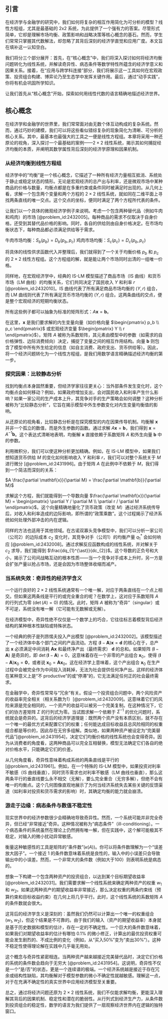 ## 引言
在经济学与金融学的研究中，我们如何将复杂的相互作用简化为可分析的模型？线性方程组，尤其是最基础的 2x2 系统，为此提供了一个强有力的答案。尽管形式简单，它却是理解市场均衡、政策影响和战略决策等核心概念的基石。然而，学生们常常只掌握其代数解法，却忽略了其背后深刻的经济学直觉和应用广度。本文旨在填补这一认知空白。

我们将分三个部分展开：首先，在“核心概念”中，我们将深入探讨如何将经济均衡问题转化为线性系统，并解读奇异性、病态条件等数学特性所蕴含的经济学意义和因果关系。接着，在“应用与跨学科连接”部分，我们将展示这一工具如何在宏观政策、投资组合构建、博弈论乃至生态学中发挥关键作用。最后，通过“动手实践”，你将有机会巩固所学知识。

让我们首先从“核心概念”开始，探索如何用线性代数的语言精确地描述经济世界。

## 核心概念

在经济学和金融学的世界里，我们常常面对由无数个体互动构成的复杂系统。然而，通过巧妙的建模，我们可以将这些看似错综复杂的现象简化为清晰、可分析的核心关系。其中，最基本也最强大的工具之一便是线性方程组。本章将采用一种还原论的视角，深入探讨一个最基础的案例——$2 \times 2$ 线性系统，揭示其如何捕捉经济均衡的本质，并阐明其数学属性背后深刻的经济学原理和因果机制。

### 从经济均衡到线性方程组

经济学中的“均衡”是一个核心概念，它描述了一种所有经济力量相互抵消、系统处于静止或稳定状态的情形。无论是宏观经济的总产出与利率，还是微观市场中某种商品的价格与数量，均衡点都是在多重约束或条件同时被满足时出现的。从几何上看，求解一个包含两个变量和两个方程的 $2 \times 2$ 线性系统，就如同在二维平面上寻找两条直线的唯一交点。这个交点的坐标，便同时满足了两个方程所代表的条件。

让我们以一个具体的微观经济学例子来说明。考虑一个包含两种替代品（例如牛肉和鸡肉）的市场 [@problem_id:2432005]。每种商品的需求不仅取决于自身价格，还受到其替代品价格的影响。同时，各自的供给则由自身价格决定。在市场均衡状态下，每种商品都必须满足供给等于需求。

牛肉市场均衡：$S_{b}(p_{b}) = D_{b}(p_{b}, p_{c})$
鸡肉市场均衡：$S_{c}(p_{c}) = D_{c}(p_{b}, p_{c})$

将具体的线性供求函数代入并整理后，我们就得到了一个关于均衡价格 $p_b$ 和 $p_c$ 的 $2 \times 2$ 线性方程组。这个方程组的解，就是能让两个市场同时出清的一组唯一价格。

同样地，在宏观经济学中，经典的 IS-LM 模型描述了商品市场（IS 曲线）和货币市场（LM 曲线）的均衡关系，它们共同决定了国民收入 $Y$ 和利率 $r$ [@problem_id:2432010]。IS 曲线代表了所有满足商品市场均衡的 $(Y, r)$ 组合，而 LM 曲线则代表了所有满足货币市场均衡的 $(Y, r)$ 组合。这两条曲线的交点，便是整个宏观经济的短期均衡状态。

所有这些例子都可以抽象为标准的矩阵形式：$A\mathbf{x} = \mathbf{b}$。

在这里，$\mathbf{x}$ 是我们要求解的内生变量向量（如价格向量 $\begin{pmatrix} p_b \\ p_c \end{pmatrix}$ 或宏观经济变量 $\begin{pmatrix} Y \\ r \end{pmatrix}$）。矩阵 $A$ 被称为系数矩阵，其元素由模型中的参数（如需求的自价格弹性、边际消费倾向）决定，捕捉了变量之间的相互作用结构。向量 $\mathbf{b}$ 则包含了模型中所有外生给定的信息（如自主消费、政府支出、货币供给等）。因此，将一个经济问题转化为一个线性方程组，是我们用数学语言精确描述经济均衡的第一步。

### 探究因果：比较静态分析

找到均衡点本身固然重要，但经济学家往往更关心：当外部条件发生变化时，这个均衡点会如何移动？例如，如果政府增加支出，会对国民收入和利率产生什么影响？如果一家公司的生产成本上升，其竞争对手的生产策略会如何调整？这种分析被称为“比较静态分析”，它旨在揭示模型中外生参数变化对内生变量均衡值的影响。

从还原论的视角看，比较静态分析是在探究模型的内在因果传导机制。均衡解 $\mathbf{x}$ 并非一个孤立的数值，而是外生参数的函数。通过求解 $A\mathbf{x} = \mathbf{b}$，我们得到 $\mathbf{x} = A^{-1}\mathbf{b}$。这个表达式清晰地表明，均衡解 $\mathbf{x}$ 直接依赖于系数矩阵 $A$ 和外生向量 $\mathbf{b}$ 中的参数。

利用微积分，我们可以使这种分析更加精确。例如，在 IS-LM 模型中，如果我们想知道货币供给 $M$ 的变化如何影响收入 $Y$ 和利率 $r$，我们可以对整个系统关于 $M$ 进行微分 [@problem_id:2431996]。由于矩阵 $A$ 在此例中不依赖于 $M$，我们得到一个简洁而深刻的关系：

$A \frac{\partial \mathbf{x}}{\partial M} = \frac{\partial \mathbf{b}}{\partial M}$

求解这个方程，我们就能得到一个导数向量 $\frac{\partial \mathbf{x}}{\partial M} = \begin{pmatrix} \partial Y / \partial M \\ \partial r / \partial M \end{pmatrix}$。这个向量精确地量化了货币政策（改变 $M$）通过经济系统传导后，对收入和利率造成的边际影响，即所谓的“政策乘数”。这个过程揭示了经济系统如何处理外部冲击的内在逻辑。

同样的方法也适用于其他领域。在古诺双寡头竞争模型中，我们可以分析一家公司（公司2）的边际成本 $c_2$ 变化时，其竞争对手（公司1）的均衡产量 $q_1^*$ 会如何响应 [@problem_id:2432008]。通过求解反应函数构成的线性系统，并对解关于 $c_2$ 求导，我们能得到 $\frac{dq_{1}^{\ast}}{dc_{2}}$。这个导数的正负号和大小，揭示了公司间战略互动的根本性质——当一个竞争对手成本上升时，另一方是会扩张产量以抢占市场，还是会因为市场整体收缩而减产。

### 当系统失效：奇异性的经济学含义

一个运行良好的 $2 \times 2$ 线性系统通常有一个唯一解，对应于两条直线在一个点上相交。但如果这两条线是平行的或完全重合的呢？在数学上，这对应于系数矩阵 $A$ 的行列式为零 ($\det(A) = 0$) 的情况。此时，矩阵 $A$ 被称为“奇异”（singular）或不可逆，系统没有唯一解（它可能有无数解或无解）。

在经济模型中，奇异性绝不仅仅是一个数学上的巧合，它往往标志着模型背后经济结构的某种根本性缺陷或特殊状态。

一个经典的例子是列昂惕夫投入产出模型 [@problem_id:2432002]。该模型描述了一个经济体中各个部门之间的产品流动。方程 $(\mathbf{I} - \mathbf{A})\mathbf{x} = \mathbf{d}$ 的核心在于，总产出 $\mathbf{x}$ 必须满足中间消耗 $\mathbf{A}\mathbf{x}$ 和最终净产出（最终需求） $\mathbf{d}$ 的总和。如果矩阵 $(\mathbf{I} - \mathbf{A})$ 是奇异的，即 $\det(\mathbf{I} - \mathbf{A})=0$，这意味着存在一个非零的产出组合 $\mathbf{x}_0$，使得 $(\mathbf{I} - \mathbf{A})\mathbf{x}_0 = \mathbf{0}$，或者说 $\mathbf{x}_0 = \mathbf{A}\mathbf{x}_0$。这在经济学上意味着，这个产出组合 $\mathbf{x}_0$ 在生产过程中会被完全作为中间投入消耗掉，无法为社会提供任何净产出。这样的经济体在某种意义上是“不 productive”的或“停滞”的，它无法满足任何正的社会最终需求。

在金融学中，奇异性常常与“冗余”有关。假设一个投资组合问题中，两个风险资产的收益率完全相关（相关系数为1）[@problem_id:2432009]。这意味着它们的风险来源是完全相同的，一个资产的收益可以被另一个完美复制。在这种情况下，它们的协方差矩阵 $\Sigma$ 的行列式为零。当试图求解一个依赖于 $\Sigma^{-1}$ 的优化问题时，系统就会是奇异的。这背后的经济学道理是：既然两个资产没有本质区别，就不存在一个唯一的最优方式来配置它们的权重；任何能达成目标收益且总风险相同的权重组合都是等价的，因此存在无穷多组解。类似地，如果两种资产被设定为“完美替代品”[@problem_id:2431954]，决定它们均衡价格的线性系统也会变得奇异。因为从消费者的角度看，这两种商品可以完全互相替换，模型无法确定它们各自的绝对价格水平，只能确定它们的价差。

从几何角度看，奇异性意味着构成系统的两条直线是平行的 [@problem_id:2431961]。例如，在一个特殊的 IS-LM 模型中，如果投资对利率不敏感（IS 曲线垂直），同时货币需求也对利率不敏感（LM 曲线也垂直），那么这两条平行的垂直线要么永不相交（无解），要么完全重合（无穷多解），但绝不会有唯一的均衡点。这个几何图像直观地展示了为何当经济系统失去某些关键的反馈渠道（如利率对投资和货币需求的影响）时，其确定均衡的能力就会崩溃。

### 游走于边缘：病态条件与数值不稳定性

现实世界中的经济参数很少会精确地导致奇异性。然而，一个系统可能并非完全奇异，但已经“非常接近”奇异。这种情况被称为“病态条件”（ill-conditioning）。一个病态条件的系统虽然在理论上仍然拥有唯一解，但在实践中，这个解可能极其不稳定，对输入的微小扰动异常敏感。

衡量这种敏感性的工具是矩阵的“条件数”($\kappa(A)$)。你可以将条件数理解为一个“误差放大因子”。一个接近 1 的条件数意味着系统是良性的，输入中的小误差只会导致输出中的小误差。然而，一个非常大的条件数（例如大于100）则表明系统是病态的。

想象一下构建一个包含两种资产的投资组合，以达到某个目标期望收益率 [@problem_id:2432031]。我们需要求解一个线性系统来确定两种资产的权重 $w_1$ 和 $w_2$。如果这两种资产的期望收益率非常接近，那么决定权重的两条约束线（预算约束和目标收益约束）在几何上将几乎平行。此时，这个线性系统的系数矩阵 $A$ 的条件数就会很大。

这背后的经济学含义是深刻的：虽然我们仍然可以计算出一个唯一的权重组合 $(w_1, w_2)$，但这个结果是不可靠的。由于我们的输入（资产的期望收益率）本身就是基于历史数据和模型的估计，存在一定的不确定性。一个巨大的条件数意味着，如果我们对期望收益率的估计有哪怕 0.1% 的微小修正，计算出的最优投资权重可能会发生剧烈的、不成比例的变化（例如，从“买入50%”变为“卖出30%”）。这种不稳定性使得理论解在实践中几乎毫无用处。

这个概念与奇异性紧密相连。当两种资产越来越接近完美替代品时，决定它们价格的系统的条件数会趋向于无穷大 [@problem_id:2431954]。这说明，奇异性不仅是一个“是/否”的状态，更是一个连续谱的极端。一个经济系统越是接近于存在冗余或结构性缺陷，其均衡解对于模型参数的微小不确定性就越敏感。理解这一点，对于在充满不确定性的真实世界中应用经济模型至关重要。

总之，通过将经济问题还原为 $2 \times 2$ 线性系统，我们不仅能求解均衡，更能深入理解其背后的因果机制、稳定性和潜在的脆弱性。从行列式到经济生产力，从条件数到投资组合的稳定性，数学的语言为我们提供了一扇观察经济世界内在逻辑的独特窗口。


